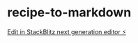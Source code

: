 # recipe-to-markdown

[Edit in StackBlitz next generation editor ⚡️](https://stackblitz.com/~/github.com/nwahsadude/recipe-to-markdown)